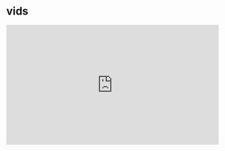 # vids

<iframe width="560" height="315" src="https://www.youtube.com/embed/n_GDJ1mkQxc" title="YouTube video player" frameborder="0" allow="accelerometer; autoplay; clipboard-write; encrypted-media; gyroscope; picture-in-picture; web-share" allowfullscreen></iframe>
